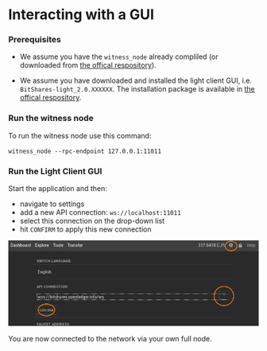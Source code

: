 # Interacting with a GUI
### Prerequisites
* We assume  you have the `witness_node` already compliled (or downloaded from [the offical respository](https://github.com/bitshares/bitshares-2/releases/latest)).

* We assume you have downloaded and installed the light client GUI, i.e. `BitShares-light_2.0.XXXXXX`. The installation package is available in [the offical respository](https://github.com/bitshares/bitshares-2/releases/latest).

### Run the witness node
To run the witness node use this command:
```
witness_node --rpc-endpoint 127.0.0.1:11011
```

### Run the Light Client GUI
Start the application and then: 
* navigate to settings 
* add a new API connection: `ws://localhost:11011`
* select this connection on the drop-down list
* hit `CONFIRM` to apply this new connection

![](../../images/web-wallet-ws-config.png)

You are now connected to the network via your own full node.

